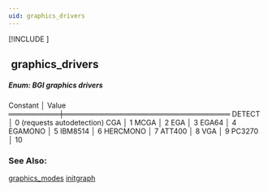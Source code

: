 ```yaml
---
uid: graphics_drivers
---
```

[!INCLUDE [](../includes/graphics_header.md)]
## &nbsp;graphics_drivers

##### Enum: BGI graphics drivers

<div class="data">
 Constant │ Value
══════════╪═════════════════════════════════
 DETECT   │   0 (requests autodetection)
 CGA      │   1
 MCGA     │   2
 EGA      │   3
 EGA64    │   4
 EGAMONO  │   5
 IBM8514  │   6
 HERCMONO │   7
 ATT400   │   8
 VGA      │   9
 PC3270   │  10
<br></div>

### See Also:
<div class="data"><a href="graphics_modes.md">  graphics_modes</a> <a href="initgraph.md">  initgraph     </a>
</div>

<br>